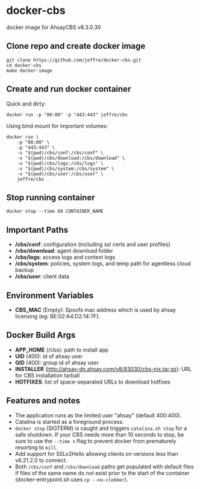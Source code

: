 # docker-cbs
docker image for AhsayCBS v8.3.0.30


## Clone repo and create docker image
    git clone https://github.com/jeffre/docker-cbs.git
    cd docker-cbs
    make docker-image


## Create and run docker container
Quick and dirty:

    docker run -p "80:80" -p "443:443" jeffre/cbs
Using bind mount for important volumes:

    docker run \
        -p "80:80" \
        -p "443:443" \
        -v "$(pwd)/cbs/conf:/cbs/conf" \
        -v "$(pwd)/cbs/download:/cbs/download" \
        -v "$(pwd)/cbs/logs:/cbs/logs" \
        -v "$(pwd)/cbs/system:/cbs/system" \
        -v "$(pwd)/cbs/user:/cbs/user" \
        jeffre/cbs

## Stop running container
    docker stop --time 60 CONTAINER_NAME


## Important Paths
+ **/cbs/conf**: configuration (including ssl certs and user profiles)
+ **/cbs/download**: agent download folder
+ **/cbs/logs**: access logs and context logs
+ **/cbs/system**: policies, system logs, and temp path for agentless cloud backup
+ **/cbs/user**: client data


## Environment Variables
+ **CBS_MAC** (Empty): Spoofs mac address which is used by ahsay licensing
(eg: BE:02:A4:D2:14:7F).


## Docker Build Args
+ **APP_HOME** (/cbs): path to install app
+ **UID** (400): id of ahsay user
+ **GID** (400): group id of ahsay user
+ **INSTALLER** (http://ahsay-dn.ahsay.com/v8/83030/cbs-nix.tar.gz): URL for CBS
installation tarball
+ **HOTFIXES**:  list of space-separated URLs to download hotfixes


## Features and notes
+ The application runs as the limited user "ahsay" (default 400:400).
+ Catalina is started as a foreground process.
+ `docker stop` (SIGTERM) is caught and triggers `catalina.sh stop` for a
safe shutdown. If your CBS needs more than 10 seconds to stop, be sure to use
the `--time n` flag to prevent docker from prematurely resorting to `kill`.
+ Add support for SSLv2Hello allowing clients on versions less than v6.21.2.0 to connect.
+ Both `/cbs/conf` and `/cbs/download` paths get populated with default files if files
of the same name do not exist prior to the start of the container (docker-entrypoint.sh uses 
`cp --no-clobber`).